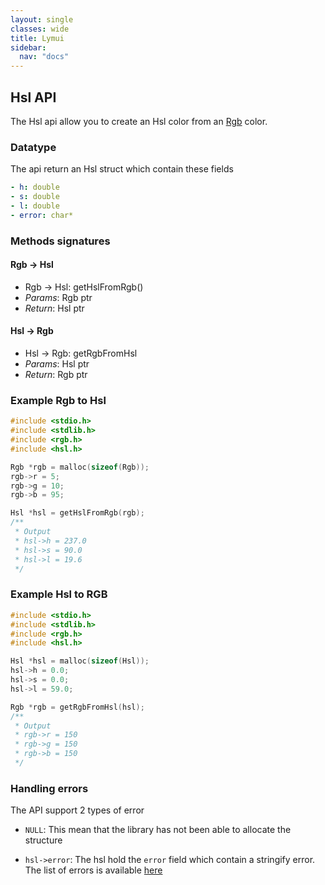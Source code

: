 ```yaml
---
layout: single
classes: wide
title: Lymui
sidebar:
  nav: "docs"
---
```


## Hsl API

The Hsl api allow you to create an Hsl color from an [Rgb](rgb.md) color.

### Datatype

The api return an Hsl struct which contain these fields

```yaml
- h: double
- s: double
- l: double
- error: char*
```

### Methods signatures

#### Rgb -> Hsl

- Rgb -> Hsl: getHslFromRgb()
- *Params*: Rgb ptr
- *Return*: Hsl ptr

#### Hsl -> Rgb

- Hsl -> Rgb: getRgbFromHsl
- *Params*: Hsl ptr
- *Return*: Rgb ptr

### Example Rgb to Hsl

```c
#include <stdio.h>
#include <stdlib.h>
#include <rgb.h>
#include <hsl.h>

Rgb *rgb = malloc(sizeof(Rgb));
rgb->r = 5;
rgb->g = 10;
rgb->b = 95;

Hsl *hsl = getHslFromRgb(rgb);
/**
 * Output
 * hsl->h = 237.0
 * hsl->s = 90.0
 * hsl->l = 19.6
 */
```

### Example Hsl to RGB

```c
#include <stdio.h>
#include <stdlib.h>
#include <rgb.h>
#include <hsl.h>

Hsl *hsl = malloc(sizeof(Hsl));
hsl->h = 0.0;
hsl->s = 0.0;
hsl->l = 59.0;

Rgb *rgb = getRgbFromHsl(hsl);
/**
 * Output
 * rgb->r = 150
 * rgb->g = 150
 * rgb->b = 150
 */
```

### Handling errors

The API support 2 types of error

- ```NULL```: This mean that the library has not been able to allocate the structure

- ```hsl->error```: The hsl hold the ```error``` field which contain a stringify error. The list of errors is available [here](../errors.md)

